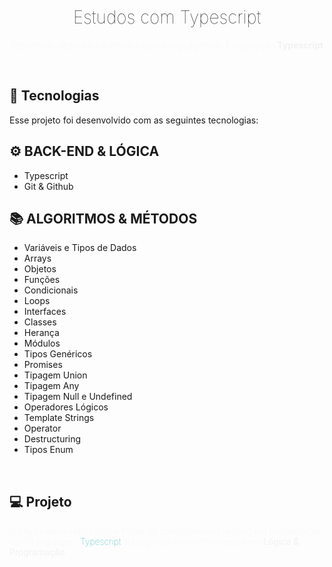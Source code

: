 <h1 align="center" style="font-weight:100;">Estudos com Typescript </h1>

<p align="center" style="font-weight: 100; color: #F2F2F2">Repositório destinados a estudos com a linguagem de Progamação <strong>Typescript</strong></p>

<br>

## 🚀 Tecnologias

Esse projeto foi desenvolvido com as seguintes tecnologias:

## ⚙ BACK-END & LÓGICA 
- Typescript 
- Git & Github

## 📚 ALGORITMOS & MÉTODOS
- Variáveis e Tipos de Dados
- Arrays
- Objetos
- Funções
- Condicionais
- Loops
- Interfaces
- Classes
- Herança
- Módulos
- Tipos Genéricos
- Promises
- Tipagem Union
- Tipagem Any
- Tipagem Null e Undefined
- Operadores Lógicos
- Template Strings
- Operator
- Destructuring
- Tipos Enum
<br>

## 💻 Projeto

<p style="font-weight: 100; color: #F2F2F2">O intuito desse repositório é treinar os conhecimentos técnico em programação com a linguagem <strong style="font-weight: 100;"><span style="color: #1AA; font-weight: 100;">Typescript</span> abrangendo os conhecimentos em <strong style="font-weight: 400;">Lógica & Programação</strong></p>

